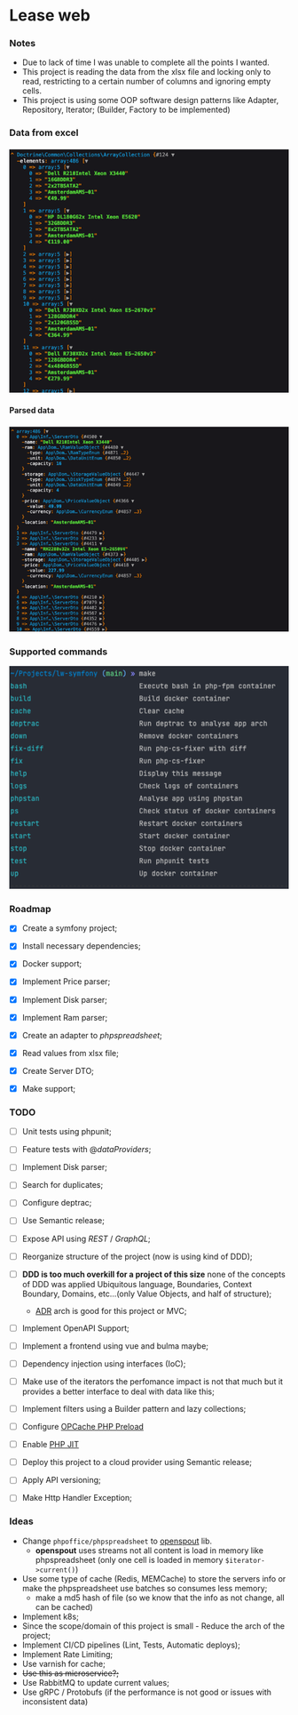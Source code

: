 # Lease web


### Notes

- Due to lack of time I was unable to complete all the points I wanted.
- This project is reading the data from the xlsx file and locking only to read, restricting to a certain number of columns and ignoring empty cells.
- This project is using some OOP software design patterns like Adapter, Repository, Iterator; (Builder, Factory to be implemented)

### Data from excel
![Data from excel](docs/img.png)


#### Parsed data
![Parsed data](docs/img_1.png)


### Supported commands
![commands](docs/img_2.png)

### Roadmap

- [x] Create a symfony project;
- [x] Install necessary dependencies;
- [x] Docker support;
- [x] Implement Price parser;
- [x] Implement Disk parser;
- [x] Implement Ram parser;
- [x] Create an adapter to _phpspreadsheet_;
- [x] Read values from xlsx file;
- [x] Create Server DTO;
- [x] Make support;


### TODO

- [ ] Unit tests using phpunit;
- [ ] Feature tests with @_dataProviders_;
- [ ] Implement Disk parser;
- [ ] Search for duplicates;
- [ ] Configure deptrac;
- [ ] Use Semantic release;
- [ ] Expose API using _REST_ / _GraphQL_;
- [ ] Reorganize structure of the project (now is using kind of DDD);
- [ ] **DDD is too much overkill for a project of this size** none of the concepts of DDD was applied Ubiquitous language, Boundaries, Context Boundary, Domains, etc...(only Value Objects, and half of structure);
  - [ADR](https://en.wikipedia.org/wiki/Action%E2%80%93domain%E2%80%93responder) arch is good for this project or MVC;
- [ ] Implement OpenAPI Support;
- [ ] Implement a frontend using vue and bulma maybe;
- [ ] Dependency injection using interfaces (IoC);
- [ ] Make use of the iterators the perfomance impact is not that much but it provides a better interface to deal with data like this;
- [ ] Implement filters using a Builder pattern and lazy collections;
- [ ] Configure [OPCache PHP Preload](https://www.php.net/manual/en/opcache.preloading.php)
- [ ] Enable [PHP JIT](https://php.watch/versions/8.0/JIT)
- [ ] Deploy this project to a cloud provider using Semantic release;
- [ ] Apply API versioning;
- [ ] Make Http Handler Exception; 


### Ideas

- Change `phpoffice/phpspreadsheet` to [openspout](https://github.com/openspout/openspout) lib.
  - **openspout** uses streams not all content is load in memory like phpspreadsheet (only one cell is loaded in memory `$iterator->current()`)
- Use some type of cache (Redis, MEMCache) to store the servers info or make the phpspreadsheet use batches so consumes less memory;
  - make a md5 hash of file (so we know that the info as not change, all can be cached)
- Implement k8s;
- Since the scope/domain of this project is small - Reduce the arch of the project;
- Implement CI/CD pipelines (Lint, Tests, Automatic deploys);
- Implement Rate Limiting;
- Use varnish for cache;
- ~~Use this as microservice?;~~
- Use RabbitMQ to update current values;
- Use gRPC / Protobufs (if the performance is not good or issues with inconsistent data)

